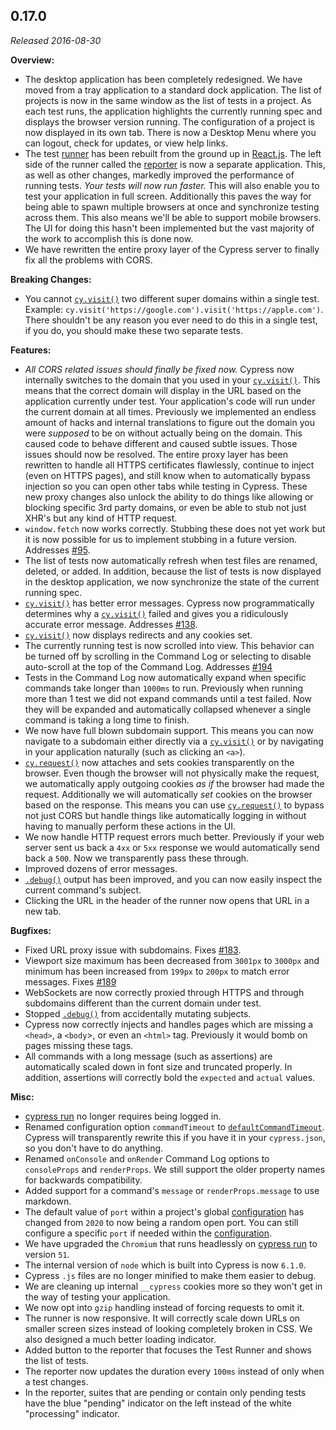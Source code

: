 ## 0.17.0

_Released 2016-08-30_

**Overview:**

- The desktop application has been completely redesigned. We have moved from a
  tray application to a standard dock application. The list of projects is now
  in the same window as the list of tests in a project. As each test runs, the
  application highlights the currently running spec and displays the browser
  version running. The configuration of a project is now displayed in its own
  tab. There is now a Desktop Menu where you can logout, check for updates, or
  view help links.
- The test
  [runner](https://github.com/cypress-io/cypress/tree/develop/packages/runner)
  has been rebuilt from the ground up in [React.js](https://reactjs.org/). The
  left side of the runner called the
  [reporter](https://github.com/cypress-io/cypress/tree/develop/packages/reporter)
  is now a separate application. This, as well as other changes, markedly
  improved the performance of running tests. _Your tests will now run faster._
  This will also enable you to test your application in full screen.
  Additionally this paves the way for being able to spawn multiple browsers at
  once and synchronize testing across them. This also means we'll be able to
  support mobile browsers. The UI for doing this hasn't been implemented but the
  vast majority of the work to accomplish this is done now.
- We have rewritten the entire proxy layer of the Cypress server to finally fix
  all the problems with CORS.

**Breaking Changes:**

- You cannot [`cy.visit()`](/api/commands/visit) two different super domains
  within a single test. Example:
  `cy.visit('https://google.com').visit('https://apple.com')`. There shouldn't
  be any reason you ever need to do this in a single test, if you do, you should
  make these two separate tests.

**Features:**

- _All CORS related issues should finally be fixed now._ Cypress now internally
  switches to the domain that you used in your
  [`cy.visit()`](/api/commands/visit). This means that the correct domain will
  display in the URL based on the application currently under test. Your
  application's code will run under the current domain at all times. Previously
  we implemented an endless amount of hacks and internal translations to figure
  out the domain you were _supposed_ to be on without actually being on the
  domain. This caused code to behave different and caused subtle issues. Those
  issues should now be resolved. The entire proxy layer has been rewritten to
  handle all HTTPS certificates flawlessly, continue to inject (even on HTTPS
  pages), and still know when to automatically bypass injection so you can open
  other tabs while testing in Cypress. These new proxy changes also unlock the
  ability to do things like allowing or blocking specific 3rd party domains, or
  even be able to stub not just XHR's but any kind of HTTP request.
- `window.fetch` now works correctly. Stubbing these does not yet work but it is
  now possible for us to implement stubbing in a future version. Addresses
  [#95](https://github.com/cypress-io/cypress/issues/95).
- The list of tests now automatically refresh when test files are renamed,
  deleted, or added. In addition, because the list of tests is now displayed in
  the desktop application, we now synchronize the state of the current running
  spec.
- [`cy.visit()`](/api/commands/visit) has better error messages. Cypress now
  programmatically determines why a [`cy.visit()`](/api/commands/visit) failed
  and gives you a ridiculously accurate error message. Addresses
  [#138](https://github.com/cypress-io/cypress/issues/138).
- [`cy.visit()`](/api/commands/visit) now displays redirects and any cookies
  set.
- The currently running test is now scrolled into view. This behavior can be
  turned off by scrolling in the Command Log or selecting to disable auto-scroll
  at the top of the Command Log. Addresses
  [#194](https://github.com/cypress-io/cypress/issues/194)
- Tests in the Command Log now automatically expand when specific commands take
  longer than `1000ms` to run. Previously when running more than 1 test we did
  not expand commands until a test failed. Now they will be expanded and
  automatically collapsed whenever a single command is taking a long time to
  finish.
- We now have full blown subdomain support. This means you can now navigate to a
  subdomain either directly via a [`cy.visit()`](/api/commands/visit) or by
  navigating in your application naturally (such as clicking an `<a>`).
- [`cy.request()`](/api/commands/request) now attaches and sets cookies
  transparently on the browser. Even though the browser will not physically make
  the request, we automatically apply outgoing cookies _as if_ the browser had
  made the request. Additionally we will automatically _set_ cookies on the
  browser based on the response. This means you can use
  [`cy.request()`](/api/commands/request) to bypass not just CORS but handle
  things like automatically logging in without having to manually perform these
  actions in the UI.
- We now handle HTTP request errors much better. Previously if your web server
  sent us back a `4xx` or `5xx` response we would automatically send back a
  `500`. Now we transparently pass these through.
- Improved dozens of error messages.
- [`.debug()`](/api/commands/debug) output has been improved, and you can now
  easily inspect the current command's subject.
- Clicking the URL in the header of the runner now opens that URL in a new tab.

**Bugfixes:**

- Fixed URL proxy issue with subdomains. Fixes
  [#183](https://github.com/cypress-io/cypress/issues/183).
- Viewport size maximum has been decreased from `3001px` to `3000px` and minimum
  has been increased from `199px` to `200px` to match error messages. Fixes
  [#189](https://github.com/cypress-io/cypress/issues/189)
- WebSockets are now correctly proxied through HTTPS and through subdomains
  different than the current domain under test.
- Stopped [`.debug()`](/api/commands/debug) from accidentally mutating subjects.
- Cypress now correctly injects and handles pages which are missing a `<head>`,
  a `<body`>, or even an `<html>` tag. Previously it would bomb on pages missing
  these tags.
- All commands with a long message (such as assertions) are automatically scaled
  down in font size and truncated properly. In addition, assertions will
  correctly bold the `expected` and `actual` values.

**Misc:**

- [cypress run](/guides/guides/command-line#cypress-run) no longer requires
  being logged in.
- Renamed configuration option `commandTimeout` to
  [`defaultCommandTimeout`](/guides/references/configuration). Cypress will
  transparently rewrite this if you have it in your `cypress.json`, so you don't
  have to do anything.
- Renamed `onConsole` and `onRender` Command Log options to `consoleProps` and
  `renderProps`. We still support the older property names for backwards
  compatibility.
- Added support for a command's `message` or `renderProps.message` to use
  markdown.
- The default value of `port` within a project's global
  [configuration](/guides/references/configuration) has changed from `2020` to
  now being a random open port. You can still configure a specific `port` if
  needed within the [configuration](/guides/references/configuration).
- We have upgraded the `Chromium` that runs headlessly on
  [cypress run](/guides/guides/command-line#cypress-run) to version `51`.
- The internal version of `node` which is built into Cypress is now `6.1.0`.
- Cypress `.js` files are no longer minified to make them easier to debug.
- We are cleaning up internal `__cypress` cookies more so they won't get in the
  way of testing your application.
- We now opt into `gzip` handling instead of forcing requests to omit it.
- The runner is now responsive. It will correctly scale down URLs on smaller
  screen sizes instead of looking completely broken in CSS. We also designed a
  much better loading indicator.
- Added button to the reporter that focuses the Test Runner and shows the list
  of tests.
- The reporter now updates the duration every `100ms` instead of only when a
  test changes.
- In the reporter, suites that are pending or contain only pending tests have
  the blue "pending" indicator on the left instead of the white "processing"
  indicator.
